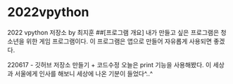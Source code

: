 # 2022vpython
2022 vpython 저장소 by 최지훈
##[프로그램 개요]
내가 만들고 싶은 프로그램은 청소년을 위한 게임 프로그램이다. 이 프로그램은 앱으로 만들어 자유롭게 사용되면 좋겠다.


220617 - 깃허브 저장소 만들기 + 코드수정
오늘은 print 기능을 사용해봤다.
이 세상과 서울에게 인사를 해보니 세상에 나온 기분이 들었다^..^
